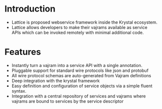 # Introduction
* Lattice is proposed webservice framework inside the Krystal ecosystem.
* Lattice allows developers to make their vajrams available as service APIs which can be invoked remotely with minimal additional code.

# Features
* Instantly turn a vajram into a service API with a single annotation.
* Pluggable support for standard wire protocols like json and protobuf
* All wire protocol schemas are auto-generated from Vajram definitions
* Deep integration with the krystal framework
* Easy definition and configuration of service objects via a simple fluent syntax.
* Integration with a central repository of services and vajrams where vajrams are bound to services by the service descriptor
